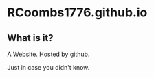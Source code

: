 # RCoombs1776.github.io

## What is it?

A Website. Hosted by github.

Just in case you didn't know.
